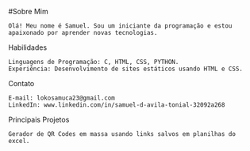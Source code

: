 #Sobre Mim
```
Olá! Meu nome é Samuel. Sou um iniciante da programação e estou apaixonado por aprender novas tecnologias.
```

Habilidades
```
Linguagens de Programação: C, HTML, CSS, PYTHON.
Experiência: Desenvolvimento de sites estáticos usando HTML e CSS.
```

Contato
```
E-mail: lokosamuca23@gmail.com
LinkedIn: www.linkedin.com/in/samuel-d-avila-tonial-32092a268
```

Principais Projetos
```
Gerador de QR Codes em massa usando links salvos em planilhas do excel.
```

<!---
SLUK06/SLUK06 is a ✨ special ✨ repository because its `README.md` (this file) appears on your GitHub profile.
You can click the Preview link to take a look at your changes.
--->
